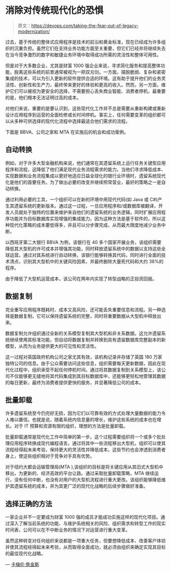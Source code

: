 # 消除对传统现代化的恐惧

> 原文：<https://devops.com/taking-the-fear-out-of-legacy-modernization/>

过去，基于传统的整体式应用程序是技术的前沿和黄金标准，现在已经成为许多组织的沉重负担。虽然它们在支持业务功能方面至关重要，但它们已经并将继续失去在当今竞争激烈的数字和敏捷业务环境中取得成功所需的灵活性和整体可用性。

但是对于大多数企业，尤其是财富 1000 强企业来说，寻求简化服务和提高整体功能，脱离这些系统的前景通常被视为一把双刃剑。一方面，摆脱脆弱、复杂和紧密集成的技术，可以为引入更新的软件提供合适的环境。这有助于提升他们的业务灵活性、创新性和生产力，最终带来更好的体验和更高的收入。然而，另一方面，维护它们可以被视为更安全的选择，不需要担心丢失商业智能、消费者停机，最重要的是，他们根本无法证明过高的成本。

对他们来说，重要的是要认识到，这些现代化工作并不总是需要从重新构建或重新设计应用程序到运营的全面检修或长时间停机。事实上，任何需要变革的组织都可以从多种可供选择的现代化流程中选择最适合他们需求的流程。

下面是 BBVA、公司之家和 MTA 在实施后的机会和成功案例。

## **自动转换**

例如，对于许多大型金融机构来说，他们通常在其遗留系统上运行任务关键型应用程序和流程，这降低了他们满足现代业务流程需求的能力。当他们寻求降低成本、实现数据和业务流程集成以更好地适应日益全球化的银行业环境时，遗留系统现代化是他们的首要任务。为了做出必要的改变并继续照常营业，最好的策略之一是自动转换。

通过利用必要的工具，一个组织可以在新的环境中用现代代码(如 Java 或 C#)产生其遗留系统的更新版本。通过这一过程，一旦应用程序和/或数据库被翻译，开发人员就处于独特的位置来维护来自他们的遗留系统的业务逻辑，同时扩展应用程序功能并为目标数据库实现增强的集成能力。因为这种方法是基于软件的，所以这种现代化策略的成本要低得多，并且可以分步骤完成，从而最大限度地减少业务中断。

以西班牙第二大银行 BBVA 为例，该银行在 40 多个国家开展业务，该组织需要降低其大型机的许可成本并增强其功能，同时释放遗留系统中的数据以支持这些全球运营。通过对其系统进行自动转换，该银行能够转换其代码，同时进行全面的技术清点，识别其大型机中的关键风险因素，并最终删除大量死代码和大约 38%的程序。

由于降低了大型机运营成本，该公司在两年内实现了转型战略的正投资回报。

## **数据复制**

完全重写应用程序既耗时、成本又高风险，还可能丢失重要信息和流程。另一种选择是数据复制，它可以保持遗留系统的完整，同时将重要数据从大型机中释放出来。

数据复制允许组织通过全新的关系模型复制其大型机和非关系数据。这允许遗留系统继续使用其标准功能，但自动将数据复制并转换到具有遗留数据库完整副本的新模型，从而为业务提供更大的可见性和灵活性。

这一过程对英国政府机构公司之家尤其有效，该机构记录并存储了英国 180 万家独特公司的信息。由于公众需要访问这些信息，组织需要每天更新数据，因此在现代化过程中，组织承受不起任何停机时间。通过将其数据复制到关系模型上，该公司不仅能够更无缝地将其代码集成到其目标数据库中，还能够更轻松地管理其数据的每日更新，最终为消费者提供更快的服务，并显著降低公司的成本。

## **批量卸载**

许多遗留系统至今仍完好无损，因为它们以可靠有效的方式处理大量数据的能力令人难以置信。也就是说，随着系统内信息量的增长，维护这些系统的成本也在增长。对于 IT 预算和资源有限的组织，理想的方法是批量卸载。

批量卸载通常是现代化工作中简单的第一步。这个过程需要组织将一个或多个批处理应用程序转换成现代编程语言。通过将其中一些流程移出大型机，组织可以使其流程经得起未来考验，保持更大的灵活性并降低成本。这些节约也会渗透到消费者身上，使这些组织相对于竞争对手具有优势。

对于纽约大都会运输管理局(MTA ),该组织的目标是将关键应用从其旧式大型机中移出，为更新的、经济高效的平台让路。通过采取批量卸载策略，MTA 继续运行，没有任何中断，也没有对用户的大型机流程进行重大更改。该组织能够降低维护其遗留系统的成本，并为其更广泛的现代化战略的后续步骤做好准备。

## **选择正确的方法**

一家企业并不一定要成为财富 1000 强的成员才能成功实施这样的现代化项目。通过深入了解当前系统的功能、与维护系统相关的风险、组织需求和转型工作的现实时间表，公司可以在不中断业务的情况下对运营进行重大变革。

虽然这种转变对任何组织来说都是一项重大任务，但要想降低成本、改善客户体验并使其流程经得起未来考验，从而取得全面成功，就必须由组织来确定实现其目标的最佳现代化战略。

— [卡梅伦·詹金斯](https://devops.com/author/cameron-jenkins/)